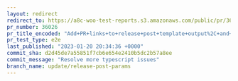 ```yaml
---
layout: redirect
redirect_to: https://a8c-woo-test-reports.s3.amazonaws.com/public/pr/36026/e2e/index.html
pr_number: 36026
pr_title_encoded: "Add+PR+links+to+release+post+template+output%2C+and+allow+blog+ID+to+be+specified."
pr_test_type: e2e
last_published: "2023-01-20 20:34:36 +0000"
commit_sha: d2d45de7a55851f7cb6e654e2410b5dc2b57a8ee
commit_message: "Resolve more typescript issues"
branch_name: update/release-post-params
---
```

